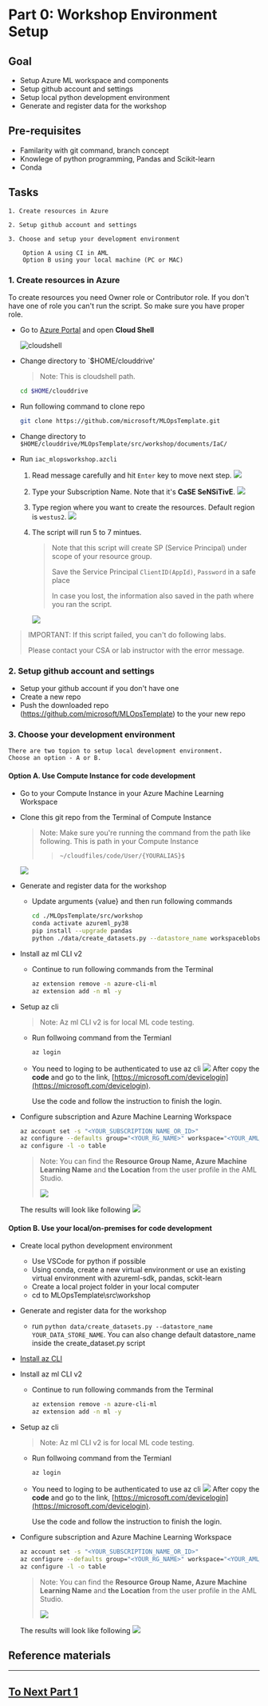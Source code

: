 
# Part 0: Workshop Environment Setup 

## Goal 

- Setup Azure ML workspace and components
- Setup github account and settings
- Setup local python development environment
- Generate and register data for the workshop

## Pre-requisites
- Familarity with git command, branch concept 
- Knowlege of python programming, Pandas and Scikit-learn
- Conda

## Tasks

    1. Create resources in Azure

    2. Setup github account and settings

    3. Choose and setup your development environment

        Option A using CI in AML
        Option B using your local machine (PC or MAC)

### 1. Create resources in Azure

To create resources you need Owner role or Contributor role. If you don't have one of role you can't run the script. So make sure you have proper role.

- Go to [Azure Portal](https://portal.azure.com) and open __Cloud Shell__
    
    ![cloudshell](./images/cloudshell.png)

- Change directory to `$HOME/clouddrive'
    > Note: This is cloudshell path.

    ```bash
    cd $HOME/clouddrive
    ```

- Run following command to clone repo
    ```bash
    git clone https://github.com/microsoft/MLOpsTemplate.git
    ```
- Change directory to `$HOME/clouddrive/MLOpsTemplate/src/workshop/documents/IaC/`
- Run `iac_mlopsworkshop.azcli`

    1. Read message carefully and hit `Enter` key to move next step.
        ![](./images/run_mlopsworkshop_azcli000.png)

    1. Type your Subscription Name. Note that it's __CaSE SeNSiTivE__.
        ![](./images/run_mlopsworkshop_azcli001.png)

    1. Type region where you want to create the resources. Default region is `westus2`.
        ![](./images/run_mlopsworkshop_azcli002.png)
    
    1. The script will run 5 to 7 mintues.
        > Note that this script will create SP (Service Principal) under scope of your resource group.
        >
        > Save the Service Principal `ClientID(AppId)`, `Password` in a safe place
        >
        > In case you lost, the information also saved in the path where you ran the script.

        ![](./images/run_mlopsworkshop_azcli003.png)

> IMPORTANT: If this script failed, you can't do following labs.
>
> Please contact your CSA or lab instructor with the error message.

### 2. Setup github account and settings

- Setup your github account if you don't have one
- Create a new repo
- Push the downloaded repo (https://github.com/microsoft/MLOpsTemplate) to the your new repo

### 3. Choose your development environment

    There are two topion to setup local development environment. 
    Choose an option - A or B. 

#### Option A. Use Compute Instance for code development
- Go to your Compute Instance in your Azure Machine Learning Workspace

- Clone this git repo from the Terminal of Compute Instance
    > Note: Make sure you're running the command from the path like following. This is path in your Compute Instance
    >> `~/cloudfiles/code/User/{YOURALIAS}$`

    ![](./images/run_mlopsworkshop_azcli004.png)

- Generate and register data for the workshop
    - Update arguments {value} and then run following commands

        ```bash
        cd ./MLOpsTemplate/src/workshop
        conda activate azureml_py38
        pip install --upgrade pandas
        python ./data/create_datasets.py --datastore_name workspaceblobstore --ml_workspace_name {amlwrkshp-000} --sub_id {SUBSCRIPTIONID} --resourcegroup_name {amlwrkshp-000-rg}
        ```

- Install az ml CLI v2
    - Continue to run following commands from the Terminal

        ```bash 
        az extension remove -n azure-cli-ml
        az extension add -n ml -y
        ```

- Setup az cli
    > Note: Az ml CLI v2 is for local ML code testing.
    - Run follwoing command from the Termianl

        ```bash
        az login
        ```

    - You need to loging to be authenticated to use az cli
        ![](./images/run_mlopsworkshop_azcli006.png)
        After copy the __code__ and go to the link, [https://microsoft.com/devicelogin](https://microsoft.com/devicelogin). 
        
        Use the code and follow the instruction to finish the login.

- Configure subscription and Azure Machine Learning Workspace

    ```bash
    az account set -s "<YOUR_SUBSCRIPTION_NAME_OR_ID>"
    az configure --defaults group="<YOUR_RG_NAME>" workspace="<YOUR_AML_NAME>" location="<YOUR_REGION_NAME>"
    az configure -l -o table
    ```
    
    > Note: You can find the __Resource Group Name, Azure Machine Learning Name__ and __the Location__ from the user profile in the AML Studio.
    >
    > ![](./images/run_mlopsworkshop_azcli008.png)

    The results will look like following
    ![](./images/run_mlopsworkshop_azcli007.png)


#### Option B. Use your local/on-premises for code development
- Create local python development environment
    - Use VSCode for python if possible
    - Using conda, create a new virtual environment or use an existing virtual environment with azureml-sdk, pandas, sckit-learn
    - Create a local project folder in your local computer
    - cd to MLOpsTemplate\src\workshop
- Generate and register data for the workshop
    - run ```python data/create_datasets.py --datastore_name YOUR_DATA_STORE_NAME```. You can also change default datastore_name inside the create_dataset.py script

- [Install az CLI](https://docs.microsoft.com/en-us/cli/azure/install-azure-cli#install)

- Install az ml CLI v2
    - Continue to run following commands from the Terminal

        ```bash 
        az extension remove -n azure-cli-ml
        az extension add -n ml -y
        ```

- Setup az cli
    > Note: Az ml CLI v2 is for local ML code testing.
    - Run follwoing command from the Termianl

        ```bash
        az login
        ```

    - You need to loging to be authenticated to use az cli
        ![](./images/run_mlopsworkshop_azcli006.png)
        After copy the __code__ and go to the link, [https://microsoft.com/devicelogin](https://microsoft.com/devicelogin). 
        
        Use the code and follow the instruction to finish the login.

- Configure subscription and Azure Machine Learning Workspace

    ```bash
    az account set -s "<YOUR_SUBSCRIPTION_NAME_OR_ID>"
    az configure --defaults group="<YOUR_RG_NAME>" workspace="<YOUR_AML_NAME>" location="<YOUR_REGION_NAME>"
    az configure -l -o table
    ```
    
    > Note: You can find the __Resource Group Name, Azure Machine Learning Name__ and __the Location__ from the user profile in the AML Studio.
    >
    > ![](./images/run_mlopsworkshop_azcli008.png)

    The results will look like following
    ![](./images/run_mlopsworkshop_azcli007.png)


## Reference materials

---

## [To Next Part 1](part_1.md)
